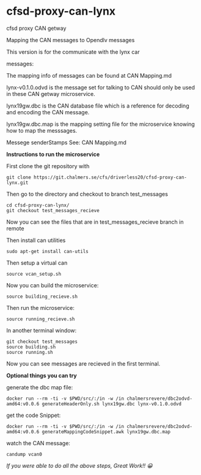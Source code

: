 # cfsd-proxy-can-lynx
cfsd proxy CAN getway

Mapping the CAN messages to Opendlv messages

This version is for the communicate with the lynx car

messages:

The mapping info of messages can be found at CAN Mapping.md

lynx-v0.1.0.odvd is the message set for talking to CAN should only be used in these CAN getway microservice.

lynx19gw.dbc is the CAN database file which is a reference for decoding and encoding the CAN message.

lynx19gw.dbc.map is the mapping setting file for the microservice knowing how to map the messsages.

Messege senderStamps See: CAN Mapping.md



**Instructions to run the microservice**

First clone the git repository with

```
git clone https://git.chalmers.se/cfs/driverless20/cfsd-proxy-can-lynx.git
```

Then go to the directory and checkout to branch test_messages

```
cd cfsd-proxy-can-lynx/
git checkout test_messages_recieve
```

Now you can see the files that are in test_messages_recieve branch in remote

Then install can utilities

```
sudo apt-get install can-utils
```

Then setup a virtual can 

```
source vcan_setup.sh
```

Now you can build the microservice:

```
source building_recieve.sh
```

Then run the microservice:

```
source running_recieve.sh
```
In another terminal window:

```
git checkout test_messages
source building.sh
source running.sh
```

Now you can see messages are recieved in the first terminal.



**Optional things you can try**

generate the dbc map file:

```
docker run --rm -ti -v $PWD/src/:/in -w /in chalmersrevere/dbc2odvd-amd64:v0.0.6 generateHeaderOnly.sh lynx19gw.dbc lynx-v0.1.0.odvd
```

get the code Snippet:

```
docker run --rm -ti -v $PWD/src/:/in -w /in chalmersrevere/dbc2odvd-amd64:v0.0.6 generateMappingCodeSnippet.awk lynx19gw.dbc.map
```

watch the CAN message:

```
candump vcan0
```

*If you were able to do all the above steps, Great Work!! :grinning:*